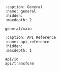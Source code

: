 ```{include} ../README.md
```

```{toctree}
:caption: General
:name: general
:hidden:
:maxdepth: 2

general/main
```

```{toctree}
:caption: API Reference
:name: api_reference
:hidden:
:maxdepth: 1

api/io
api/transform
```